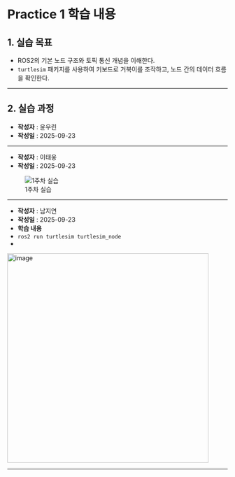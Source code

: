 # Practice 1 학습 내용

## 1. 실습 목표
- ROS2의 기본 노드 구조와 토픽 통신 개념을 이해한다.
- `turtlesim` 패키지를 사용하여 키보드로 거북이를 조작하고, 노드 간의 데이터 흐름을 확인한다.

---
## 2. 실습 과정
  
- **작성자** : 윤우린
- **작성일** : 2025-09-23

---

- **작성자** : 이태웅
- **작성일** : 2025-09-23
<figure>
    <img src="https://i.esdrop.com/d/f/TofYJ3q0s2/dwU2Clnpeu.png" title="1주차 실습">    
    <figcaption>1주차 실습</figcaption>
</figure>

---
- **작성자** : 남지연
- **작성일** : 2025-09-23
- **학습 내용**
- `ros2 run turtlesim turtlesim_node`
- 
<img width="460" height="479" alt="image" src="https://github.com/user-attachments/assets/0cb5594b-7e10-4c9f-a008-9c11dfe75968" />

---

